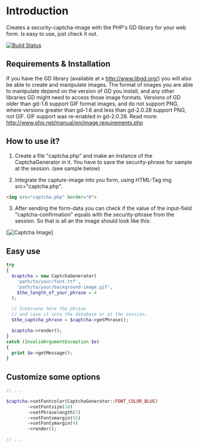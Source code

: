 Introduction
============
Creates a security-captcha-image with the PHP's GD library for your web form. Is easy to use, just check it out.

[![Build Status](https://travis-ci.org/gjerokrsteski/php-captcha-generator.png?branch=master)](https://travis-ci.org/gjerokrsteski/php-captcha-generator)

Requirements & Installation
---------------------------

If you have the GD library (available at » http://www.libgd.org/) you will also be able to create and manipulate
images. The format of images you are able to manipulate depend on the version of GD you install, and any other
libraries GD might need to access those image formats. Versions of GD older than gd-1.6 support GIF format images,
and do not support PNG, where versions greater than gd-1.6 and less than gd-2.0.28 support PNG, not GIF.
GIF support was re-enabled in gd-2.0.28. Read more: http://www.php.net/manual/en/image.requirements.php


How to use it?
--------------
1. Create a file "captcha.php" and make an instance of the CaptchaGenerator in it. You have to save the security-phrase for sample at the session. (see sample below)

2. Integrate the capture-image into you form, using HTML-Tag img src="captcha.php".

```html
<img src="captcha.php" border="0">
````
3. After sending the form-data you can check if the value of the input-field "captcha-confirmation" equals with the security-phrase from the session. So that is all an the image should look like this:

[![Captcha Image](http://krsteski.de/wp-content/uploads/2010/09/captcha-samp.gif)]


Easy use
-------------------
```php
try
{
  $captcha = new CaptchaGenerator(
    'path/to/your/font.ttf',
    'path/to/your/background-image.gif',
    $the_length_of_your_phrase = 4
  );

  // Intervene here the phrase
  // and save it into the database or at the session.
  $the_captcha_phrase = $captcha->getPhrase();

  $captcha->render();
}
catch (InvalidArgumentException $e)
{
  print $e->getMessage();
}
```


Customize some options
---------------------------------
```php
// ...

$captcha->setFontcolor(CaptchaGenerator::FONT_COLOR_BLUE)
        ->setFontsize(16)
        ->setPhraselength(5)
        ->setFontxmargin(55)
        ->setFontymargin(4)
        ->render();

// ...
```